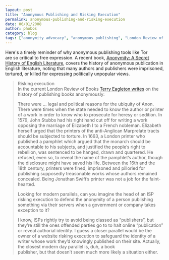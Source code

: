 ```yaml
---
layout: post
title: "Anonymous Publishing and Risking Execution"
permalink: anonymous-publishing-and-risking-execution
date: 06/01/2008
author: phobos
category: blog
tags: ["anonymity advocacy", "anonymous publishing", "London Review of Books", "risking execution", "Terry Eagleton"]
---
```


Here's a timely reminder of why anonymous publishing tools like Tor  
are so critical to free expression. A recent book, [Anonymity: A Secret History of English Literature](http://www.gyford.com/phil/writing/2008/05/22/risking_executio.php), covers the history of anonymous publication in English literature, noting that many authors and publishers were imprisoned, tortured, or killed for expressing politically unpopular views.

> Risking execution  
> In the current London Review of Books [Terry Eagleton writes](http://www.lrb.co.uk/v30/n10/eagl01_.html%20) on the history of publishing books anonymously:
> 
> There were … legal and political reasons for the ubiquity of Anon. There were times when the state needed to know the author or printer of a work in order to know who to prosecute for heresy or sedition. In 1579, John Stubbs had his right hand cut off for writing a work opposing the marriage of Elizabeth I to a French nobleman. Elizabeth herself urged that the printers of the anti-Anglican Marprelate tracts should be subjected to torture. In 1663, a London printer who published a pamphlet which argued that the monarch should be accountable to his subjects, and justified the people’s right to rebellion, was sentenced to be hanged, drawn and quartered. He refused, even so, to reveal the name of the pamphlet’s author, though the disclosure might have saved his life. Between the 16th and the 18th century, printers were fined, imprisoned and pilloried for publishing supposedly treasonable works whose authors remained concealed. Being Jonathan Swift’s printer was not a job for the faint-hearted.
> 
> Looking for modern parallels, can you imagine the head of an ISP risking execution to defend the anonymity of a person publishing something via their servers when a government or company takes exception to it?
> 
> I know, ISPs rightly try to avoid being classed as “publishers”, but they’re still the ones offended parties go to to halt online “publication” or reveal authorial identity. I guess a closer parallel would be the owner of a website risking execution to safeguard the identity of a writer whose work they’d knowingly published on their site. Actually, the closest modern day parallel is, duh, a book  
> publisher, but that doesn’t seem much more likely a situation either.
